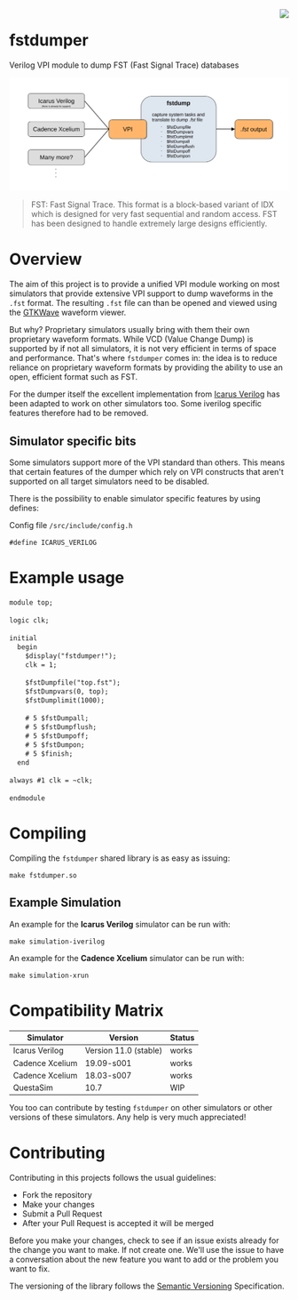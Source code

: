 <a href="https://github.com/semify-eda/fstdumper/releases/latest">
<img align="right" src="https://github.com/semify-eda/fstdumper/actions/workflows/compile.yml/badge.svg">
</a>

# fstdumper
Verilog VPI module to dump FST (Fast Signal Trace) databases

![fstdumper overview](doc/fstdump_overview.svg)


> FST: Fast Signal Trace. This format is a block-based variant of IDX which is designed for very fast sequential and random access. FST has been designed to handle extremely large designs efficiently.

# Overview

The aim of this project is to provide a unified VPI module working on most simulators that provide extensive VPI support to dump waveforms in the `.fst` format. The resulting `.fst` file can than be opened and viewed using the [GTKWave](http://gtkwave.sourceforge.net/) waveform viewer.

But why? Proprietary simulators usually bring with them their own proprietary waveform formats. While VCD (Value Change Dump) is supported by if not all simulators, it is not very efficient in terms of space and performance. That's where `fstdumper` comes in: the idea is to reduce reliance on proprietary waveform formats by providing the ability to use an open, efficient format such as FST.

For the dumper itself the excellent implementation from [Icarus Verilog](https://github.com/steveicarus/iverilog) has been adapted to work on other simulators too. Some iverilog specific features therefore had to be removed.

## Simulator specific bits

Some simulators support more of the VPI standard than others. This means that certain features of the dumper which rely on VPI constructs that aren't supported on all target simulators need to be disabled.

There is the possibility to enable simulator specific features by using defines:

Config file `/src/include/config.h`

```
#define ICARUS_VERILOG
```

# Example usage

```
module top;

logic clk;

initial
  begin
    $display("fstdumper!");
    clk = 1;
    
    $fstDumpfile("top.fst");
    $fstDumpvars(0, top);
    $fstDumplimit(1000);
    
    # 5 $fstDumpall;
    # 5 $fstDumpflush;
    # 5 $fstDumpoff;
    # 5 $fstDumpon;
    # 5 $finish;
  end

always #1 clk = ~clk;

endmodule
```

# Compiling

Compiling the `fstdumper` shared library is as easy as issuing:

```
make fstdumper.so
```

## Example Simulation

An example for the **Icarus Verilog** simulator can be run with:

```
make simulation-iverilog
```

An example for the **Cadence Xcelium** simulator can be run with:

```
make simulation-xrun
```

# Compatibility Matrix


| Simulator       | Version               | Status |
|-----------------|-----------------------|--------|
| Icarus Verilog  | Version 11.0 (stable) | works  |
| Cadence Xcelium | 19.09-s001            | works  |
| Cadence Xcelium | 18.03-s007            | works  |
| QuestaSim       | 10.7                  | WIP    |

You too can contribute by testing `fstdumper` on other simulators or other versions of these simulators. Any help is very much appreciated!

# Contributing

Contributing in this projects follows the usual guidelines:

- Fork the repository
- Make your changes
- Submit a Pull Request
- After your Pull Request is accepted it will be merged

Before you make your changes, check to see if an issue exists already for the change you want to make. If not create one. We'll use the issue to have a conversation about the new feature you want to add or the problem you want to fix.

The versioning of the library follows the [Semantic Versioning](https://semver.org/) Specification.